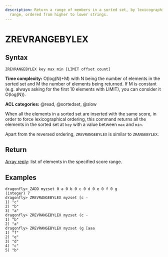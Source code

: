 ```yaml
---
description: Return a range of members in a sorted set, by lexicographical
  range, ordered from higher to lower strings.
---
```


# ZREVRANGEBYLEX

## Syntax

    ZREVRANGEBYLEX key max min [LIMIT offset count]

**Time complexity:** O(log(N)+M) with N being the number of elements in the sorted set and M the number of elements being returned. If M is constant (e.g. always asking for the first 10 elements with LIMIT), you can consider it O(log(N)).

**ACL categories:** @read, @sortedset, @slow

When all the elements in a sorted set are inserted with the same score, in order to force lexicographical ordering, this command returns all the elements in the sorted set at `key` with a value between `max` and `min`.

Apart from the reversed ordering, `ZREVRANGEBYLEX` is similar to `ZRANGEBYLEX`.

## Return

[Array reply](https://redis.io/docs/reference/protocol-spec#resp-arrays): list of elements in the specified score range.

## Examples

```shell
dragonfly> ZADD myzset 0 a 0 b 0 c 0 d 0 e 0 f 0 g
(integer) 7
dragonfly> ZREVRANGEBYLEX myzset [c -
1) "c"
2) "b"
3) "a"
dragonfly> ZREVRANGEBYLEX myzset (c -
1) "b"
2) "a"
dragonfly> ZREVRANGEBYLEX myzset (g [aaa
1) "f"
2) "e"
3) "d"
4) "c"
5) "b"
```
